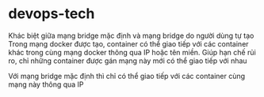 # devops-tech
Khác biệt giữa mạng bridge mặc định và mạng bridge do người dùng tự tạo
Trong mạng docker được tạo, container có thể giao tiếp với các container khác trong cùng mạng docker thông qua IP hoặc tên miền. 
Giúp hạn chế rủi ro, chỉ những container được gán mạng này mới có thể giao tiếp với nhau

Với mạng bridge mặc định thì chỉ có thể giao tiếp với các container cùng mạng này thông qua IP


